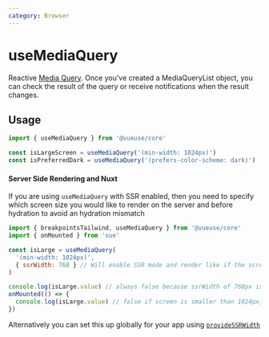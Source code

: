 ```yaml
---
category: Browser
---
```


# useMediaQuery

Reactive [Media Query](https://developer.mozilla.org/en-US/docs/Web/CSS/Media_Queries/Testing_media_queries). Once you've created a MediaQueryList object, you can check the result of the query or receive notifications when the result changes.

## Usage

```js
import { useMediaQuery } from '@vueuse/core'

const isLargeScreen = useMediaQuery('(min-width: 1024px)')
const isPreferredDark = useMediaQuery('(prefers-color-scheme: dark)')
```

#### Server Side Rendering and Nuxt

If you are using `useMediaQuery` with SSR enabled, then you need to specify which screen size you would like to render on the server and before hydration to avoid an hydration mismatch

```js
import { breakpointsTailwind, useMediaQuery } from '@vueuse/core'
import { onMounted } from 'vue'

const isLarge = useMediaQuery(
  '(min-width: 1024px)',
  { ssrWidth: 768 } // Will enable SSR mode and render like if the screen was 768px wide
)

console.log(isLarge.value) // always false because ssrWidth of 768px is smaller than 1024px
onMounted(() => {
  console.log(isLarge.value) // false if screen is smaller than 1024px, true if larger than 1024px
})
```

Alternatively you can set this up globally for your app using [`provideSSRWidth`](../useSSRWidth/index.md)
